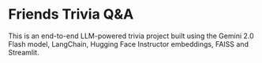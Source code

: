 # Friends Trivia Q&A
This is an end-to-end LLM-powered trivia project built using the Gemini 2.0 Flash model, LangChain, Hugging Face Instructor embeddings, FAISS and Streamlit.
[](Friends-Trivia-Q-A/Sample.png)
